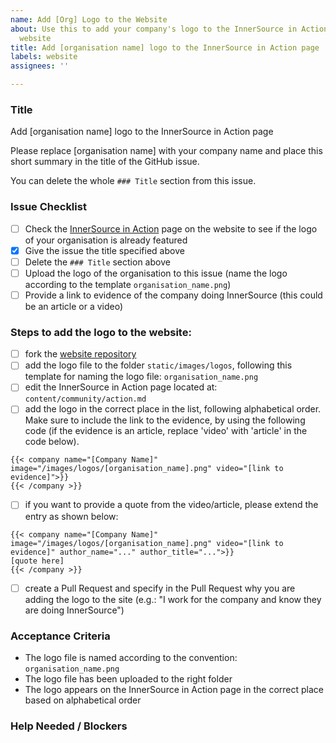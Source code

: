 ```yaml
---
name: Add [Org] Logo to the Website
about: Use this to add your company's logo to the InnerSource in Action page on the
  website
title: Add [organisation name] logo to the InnerSource in Action page
labels: website
assignees: ''

---
```


<!--
README:
The template below provides the format for how to create an issue around adding a new logo to the website.

Please ensure to carry out the steps outlined in the '### Issue Checklist'.

You do not need to change anything else in the following 2 sections (### Steps to adding the logo to the website and ### Acceptance criteria).

If you are familiar with GitHub and are confident in performing the steps below, please assign the issue to yourself and carry out the work.
Alternatively, you can complete the help needed section at the bottom and just create the issue.
Someone else will pick it up and add the logo to the website.

-->

### Title

Add [organisation name] logo to the InnerSource in Action page

Please replace [organisation name] with your company name and place this short summary in the title of the GitHub issue.

You can delete the whole `### Title` section from this issue.

### Issue Checklist

- [ ] Check the [InnerSource in Action](https://innersourcecommons.org/community/action/) page on the website to see if the logo of your organisation is already featured
- [x] Give the issue the title specified above
- [ ] Delete the `### Title` section above
- [ ] Upload the logo of the organisation to this issue (name the logo according to the template `organisation_name.png`)
- [ ] Provide a link to evidence of the company doing InnerSource (this could be an article or a video)

### Steps to add the logo to the website:

- [ ] fork the [website repository](https://github.com/InnerSourceCommons/innersourcecommons.org)
- [ ] add the logo file to the folder `static/images/logos`, following this template for naming the logo file: `organisation_name.png`
- [ ] edit the InnerSource in Action page located at: `content/community/action.md`
- [ ] add the logo in the correct place in the list, following alphabetical order. Make sure to include the link to the evidence, by using the following code (if the evidence is an article, replace 'video' with 'article' in the code below).
```
{{< company name="[Company Name]" image="/images/logos/[organisation_name].png" video="[link to evidence]">}}
{{< /company >}}
```
- [ ] if you want to provide a quote from the video/article, please extend the entry as shown below:
```
{{< company name="[Company Name]" image="/images/logos/[organisation_name].png" video="[link to evidence]" author_name="..." author_title="...">}}
[quote here]
{{< /company >}}
```
- [ ] create a Pull Request and specify in the Pull Request why you are adding the logo to the site (e.g.: "I work for the company and know they are doing InnerSource")

### Acceptance Criteria

- The logo file is named according to the convention: `organisation_name.png`
- The logo file has been uploaded to the right folder
- The logo appears on the InnerSource in Action page in the correct place based on alphabetical order

### Help Needed / Blockers
